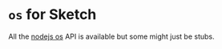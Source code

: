 # `os` for Sketch

All the [nodejs os](https://nodejs.org/api/os.html) API is available but some might just be stubs.
